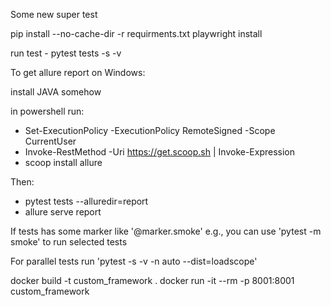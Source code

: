 Some new super test

pip install --no-cache-dir -r requirments.txt
playwright install

run test - pytest tests -s -v  

To get allure report on Windows: 

install JAVA somehow

in powershell run:
- Set-ExecutionPolicy -ExecutionPolicy RemoteSigned -Scope CurrentUser
- Invoke-RestMethod -Uri https://get.scoop.sh | Invoke-Expression   
- scoop install allure  

Then:
- pytest tests --alluredir=report
- allure serve report  

If tests has some marker like '@marker.smoke' e.g., you can use 'pytest -m smoke' to run selected tests

For parallel tests run 'pytest -s -v -n auto --dist=loadscope'

docker build -t custom_framework .
docker run -it --rm -p 8001:8001 custom_framework